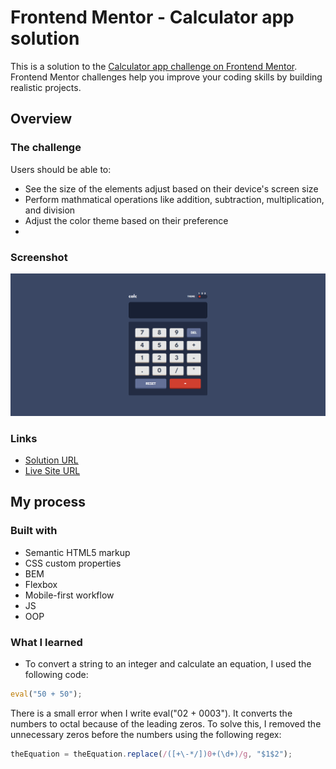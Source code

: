 # Frontend Mentor - Calculator app solution

This is a solution to the [Calculator app challenge on Frontend Mentor](https://www.frontendmentor.io/challenges/calculator-app-9lteq5N29). Frontend Mentor challenges help you improve your coding skills by building realistic projects. 

## Overview

### The challenge

Users should be able to:

- See the size of the elements adjust based on their device's screen size
- Perform mathmatical operations like addition, subtraction, multiplication, and division
- Adjust the color theme based on their preference
- 
### Screenshot

![](/assets/images/screenShot.png)

### Links

- [Solution URL](https://your-solution-url.com)
- [Live Site URL](https://your-live-site-url.com)

## My process

### Built with

- Semantic HTML5 markup
- CSS custom properties
- BEM
- Flexbox
- Mobile-first workflow
- JS
- OOP

### What I learned

- To convert a string to an integer and calculate an equation, I used the following code:

```js
eval("50 + 50");
```

There is a small error when I write eval("02 + 0003"). It converts the numbers to octal because of the leading zeros. To solve this, I removed the unnecessary zeros before the numbers using the following regex:

```js
theEquation = theEquation.replace(/([+\-*/])0+(\d+)/g, "$1$2");
```